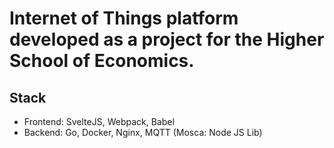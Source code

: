 # Internet of Things platform developed as a project for the Higher School of Economics.
## Stack
- Frontend: SvelteJS, Webpack, Babel
- Backend: Go, Docker, Nginx, MQTT (Mosca: Node JS Lib)
